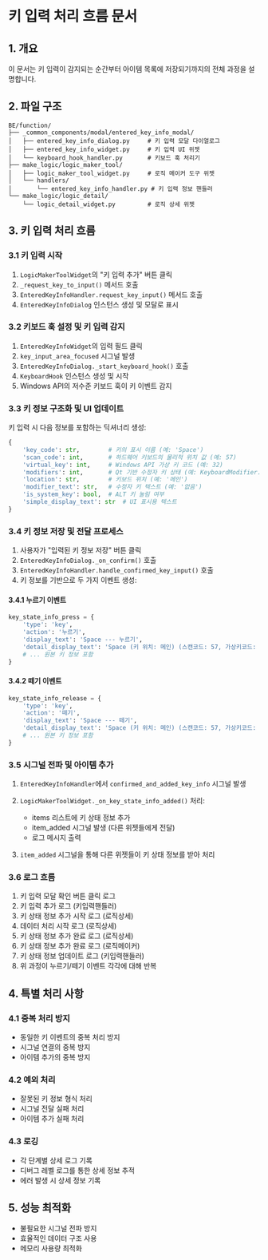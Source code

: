 # 키 입력 처리 흐름 문서

## 1. 개요
이 문서는 키 입력이 감지되는 순간부터 아이템 목록에 저장되기까지의 전체 과정을 설명합니다.

## 2. 파일 구조
```
BE/function/
├── _common_components/modal/entered_key_info_modal/
│   ├── entered_key_info_dialog.py     # 키 입력 모달 다이얼로그
│   ├── entered_key_info_widget.py     # 키 입력 UI 위젯
│   └── keyboard_hook_handler.py       # 키보드 훅 처리기
├── make_logic/logic_maker_tool/
│   ├── logic_maker_tool_widget.py     # 로직 메이커 도구 위젯
│   └── handlers/
│       └── entered_key_info_handler.py # 키 입력 정보 핸들러
└── make_logic/logic_detail/
    └── logic_detail_widget.py         # 로직 상세 위젯
```

## 3. 키 입력 처리 흐름

### 3.1 키 입력 시작
1. `LogicMakerToolWidget`의 "키 입력 추가" 버튼 클릭
2. `_request_key_to_input()` 메서드 호출
3. `EnteredKeyInfoHandler.request_key_input()` 메서드 호출
4. `EnteredKeyInfoDialog` 인스턴스 생성 및 모달로 표시

### 3.2 키보드 훅 설정 및 키 입력 감지
1. `EnteredKeyInfoWidget`의 입력 필드 클릭
2. `key_input_area_focused` 시그널 발생
3. `EnteredKeyInfoDialog._start_keyboard_hook()` 호출
4. `KeyboardHook` 인스턴스 생성 및 시작
5. Windows API의 저수준 키보드 훅이 키 이벤트 감지

### 3.3 키 정보 구조화 및 UI 업데이트
키 입력 시 다음 정보를 포함하는 딕셔너리 생성:
```python
{
    'key_code': str,        # 키의 표시 이름 (예: 'Space')
    'scan_code': int,       # 하드웨어 키보드의 물리적 위치 값 (예: 57)
    'virtual_key': int,     # Windows API 가상 키 코드 (예: 32)
    'modifiers': int,       # Qt 기반 수정자 키 상태 (예: KeyboardModifier.NoModifier)
    'location': str,        # 키보드 위치 (예: '메인')
    'modifier_text': str,   # 수정자 키 텍스트 (예: '없음')
    'is_system_key': bool,  # ALT 키 눌림 여부
    'simple_display_text': str  # UI 표시용 텍스트
}
```

### 3.4 키 정보 저장 및 전달 프로세스
1. 사용자가 "입력된 키 정보 저장" 버튼 클릭
2. `EnteredKeyInfoDialog._on_confirm()` 호출
3. `EnteredKeyInfoHandler.handle_confirmed_key_input()` 호출
4. 키 정보를 기반으로 두 가지 이벤트 생성:

#### 3.4.1 누르기 이벤트
```python
key_state_info_press = {
    'type': 'key',
    'action': '누르기',
    'display_text': 'Space --- 누르기',
    'detail_display_text': 'Space (키 위치: 메인) (스캔코드: 57, 가상키코드: 32, ...)',
    # ... 원본 키 정보 포함
}
```

#### 3.4.2 떼기 이벤트
```python
key_state_info_release = {
    'type': 'key',
    'action': '떼기',
    'display_text': 'Space --- 떼기',
    'detail_display_text': 'Space (키 위치: 메인) (스캔코드: 57, 가상키코드: 32, ...)',
    # ... 원본 키 정보 포함
}
```

### 3.5 시그널 전파 및 아이템 추가
1. `EnteredKeyInfoHandler`에서 `confirmed_and_added_key_info` 시그널 발생
2. `LogicMakerToolWidget._on_key_state_info_added()` 처리:
   - items 리스트에 키 상태 정보 추가
   - item_added 시그널 발생 (다른 위젯들에게 전달)
   - 로그 메시지 출력

3. `item_added` 시그널을 통해 다른 위젯들이 키 상태 정보를 받아 처리

### 3.6 로그 흐름
1. 키 입력 모달 확인 버튼 클릭 로그
2. 키 입력 추가 로그 (키입력핸들러)
3. 키 상태 정보 추가 시작 로그 (로직상세)
4. 데이터 처리 시작 로그 (로직상세)
5. 키 상태 정보 추가 완료 로그 (로직상세)
6. 키 상태 정보 추가 완료 로그 (로직메이커)
7. 키 상태 정보 업데이트 로그 (키입력핸들러)
8. 위 과정이 누르기/떼기 이벤트 각각에 대해 반복

## 4. 특별 처리 사항

### 4.1 중복 처리 방지
- 동일한 키 이벤트의 중복 처리 방지
- 시그널 연결의 중복 방지
- 아이템 추가의 중복 방지

### 4.2 예외 처리
- 잘못된 키 정보 형식 처리
- 시그널 전달 실패 처리
- 아이템 추가 실패 처리

### 4.3 로깅
- 각 단계별 상세 로그 기록
- 디버그 레벨 로그를 통한 상세 정보 추적
- 에러 발생 시 상세 정보 기록

## 5. 성능 최적화
- 불필요한 시그널 전파 방지
- 효율적인 데이터 구조 사용
- 메모리 사용량 최적화
